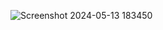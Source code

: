 ![Screenshot 2024-05-13 183450](https://github.com/andiharun29/Tugas10_20220140099/assets/127277281/4f15b2ab-3dc3-4d26-8ad3-a748874a8ca6)
